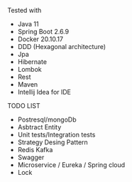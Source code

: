 Tested with

- Java 11
- Spring Boot 2.6.9
- Docker 20.10.17
- DDD (Hexagonal architecture)
- Jpa
- Hibernate
- Lombok
- Rest
- Maven
- Intellij Idea for IDE

TODO LIST

- Postresql/mongoDb
- Asbtract Entity
- Unit tests/Integration tests
- Strategy Desing Pattern
- Redis Kafka
- Swagger
- Microservice / Eureka / Spring cloud
- Lock
